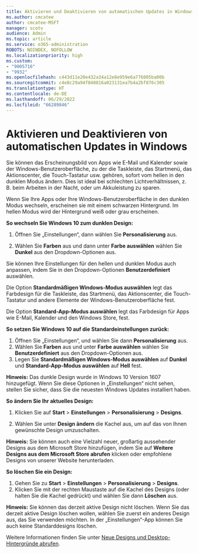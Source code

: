 ```yaml
---
title: Aktivieren und Deaktivieren von automatischen Updates in Windows
ms.author: cmcatee
author: cmcatee-MSFT
manager: scotv
audience: Admin
ms.topic: article
ms.service: o365-administration
ROBOTS: NOINDEX, NOFOLLOW
ms.localizationpriority: high
ms.custom:
- "9005716"
- "9932"
ms.openlocfilehash: c443d11e20e432a34a12e8e959e6a776005ba00b
ms.sourcegitcommit: c4e8c29a94f840816a023131ea7b4a2bf876c305
ms.translationtype: HT
ms.contentlocale: de-DE
ms.lasthandoff: 06/29/2022
ms.locfileid: "66289846"
---
```

# <a name="turn-on-and-off-automatic-updates-in-windows"></a>Aktivieren und Deaktivieren von automatischen Updates in Windows

Sie können das Erscheinungsbild von Apps wie E-Mail und Kalender sowie der Windows-Benutzeroberfläche, zu der die Taskleiste, das Startmenü, das Aktionscenter, die Touch-Tastatur usw. gehören, sofort vom hellen in den dunklen Modus ändern. Dies ist ideal bei schlechten Lichtverhältnissen, z. B. beim Arbeiten in der Nacht, oder um Akkuleistung zu sparen.  

Wenn Sie Ihre Apps oder Ihre Windows-Benutzeroberfläche in den dunklen Modus wechseln, erscheinen sie mit einem schwarzen Hintergrund. Im hellen Modus wird der Hintergrund weiß oder grau erscheinen.
 
**So wechseln Sie Windows 10 zum dunklen Design:**

1. Öffnen Sie „Einstellungen“, dann wählen Sie **Personalisierung** aus.
  
1. Wählen Sie **Farben** aus und dann unter **Farbe auswählen** wählen Sie **Dunkel** aus den Dropdown-Optionen aus.

Sie können Ihre Einstellungen für den hellen und dunklen Modus auch anpassen, indem Sie in den Dropdown-Optionen **Benutzerdefiniert** auswählen.

Die Option **Standardmäßigen Windows-Modus auswählen** legt das Farbdesign für die Taskleiste, das Startmenü, das Aktionscenter, die Touch-Tastatur und andere Elemente der Windows-Benutzeroberfläche fest.  

Die Option **Standard-App-Modus auswählen** legt das Farbdesign für Apps wie E-Mail, Kalender und den Windows Store, fest.
 
**So setzen Sie Windows 10 auf die Standardeinstellungen zurück:**

1. Öffnen Sie „Einstellungen“, und wählen Sie dann **Personalisierung** aus.  
1. Wählen Sie **Farben** aus und unter **Farbe auswählen** wählen Sie **Benutzerdefiniert** aus den Dropdown-Optionen aus.  
1. Legen Sie **Standardmäßigen Windows-Modus auswählen** auf **Dunkel** und **Standard-App-Modus auswählen** auf **Hell** fest.

**Hinweis:** Das dunkle Design wurde in Windows 10 Version 1607 hinzugefügt. Wenn Sie diese Optionen in „Einstellungen“ nicht sehen, stellen Sie sicher, dass Sie die neuesten Windows Updates installiert haben.

**So ändern Sie Ihr aktuelles Design:**

1. Klicken Sie auf **Start** > **Einstellungen** > **Personalisierung** > **Designs**.  

1. Wählen Sie unter **Design ändern** die Kachel aus, um auf das von Ihnen gewünschte Design umzuschalten. 

**Hinweis:** Sie können auch eine Vielzahl neuer, großartig aussehender Designs aus dem Microsoft Store hinzufügen, indem Sie auf **Weitere Designs aus dem Microsoft Store abrufen** klicken oder empfohlene Designs von unserer Website herunterladen.

**So löschen Sie ein Design:**

1. Gehen Sie zu **Start** > **Einstellungen** > **Personalisierung** > **Designs**. 
1. Klicken Sie mit der rechten Maustaste auf die Kachel des Designs (oder halten Sie die Kachel gedrückt) und wählen Sie dann **Löschen** aus. 

**Hinweis:** Sie können das derzeit aktive Design nicht löschen. Wenn Sie das derzeit aktive Design löschen wollen, wählen Sie zuerst ein anderes Design aus, das Sie verwenden möchten. In der „Einstellungen“-App können Sie auch keine Standarddesigns löschen.

Weitere Informationen finden Sie unter [Neue Designs und Desktop-Hintergründe abrufen](https://support.microsoft.com/windows/get-new-themes-and-desktop-backgrounds-09e3e0a6-02e3-5ecd-22a1-5d048e3cb0d3).


